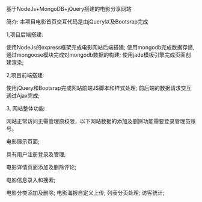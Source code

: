 基于NodeJs+MongoDB+jQuery搭建的电影分享网站

简介:
 本项目电影首页交互代码是由jQuery以及Bootsrap完成

 1,项目后端搭建:

使用NodeJs的express框架完成电影网站后端搭建;
使用mongodb完成数据存储,通过mongoose模块完成对mongodb数据的构建;
使用jade模板引擎完成页面创建渲染;

2,项目前端搭建:

使用jQuery和Bootsrap完成网站前端JS脚本和样式处理;
前后端的数据请求交互通过Ajax完成;

3, 网站整体功能:
 
网站正常访问无需管理原权限，以下网站数据的添加及删除功能需要登录管理员账号。

电影展示页面;

具有用户注册登录及管理;

电影详情页面添加及删除评论;

电影信息录入和搜索;

电影分类添加及删除;
电影海报自定义上传;
列表分页处理;
访客统计;

